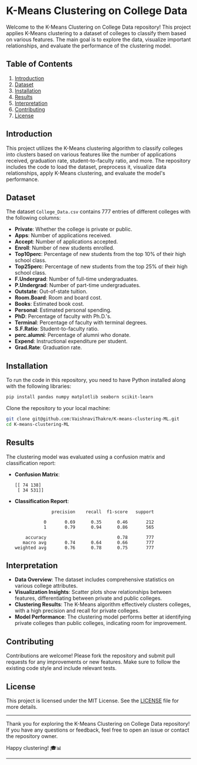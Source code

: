 # K-Means Clustering on College Data

Welcome to the K-Means Clustering on College Data repository! This project applies K-Means clustering to a dataset of colleges to classify them based on various features. The main goal is to explore the data, visualize important relationships, and evaluate the performance of the clustering model.

## Table of Contents
1. [Introduction](#introduction)
2. [Dataset](#dataset)
3. [Installation](#installation)
5. [Results](#results)
6. [Interpretation](#interpretation)
8. [Contributing](#contributing)
9. [License](#license)

## Introduction

This project utilizes the K-Means clustering algorithm to classify colleges into clusters based on various features like the number of applications received, graduation rate, student-to-faculty ratio, and more. The repository includes the code to load the dataset, preprocess it, visualize data relationships, apply K-Means clustering, and evaluate the model's performance.

## Dataset

The dataset `College_Data.csv` contains 777 entries of different colleges with the following columns:
- **Private**: Whether the college is private or public.
- **Apps**: Number of applications received.
- **Accept**: Number of applications accepted.
- **Enroll**: Number of new students enrolled.
- **Top10perc**: Percentage of new students from the top 10% of their high school class.
- **Top25perc**: Percentage of new students from the top 25% of their high school class.
- **F.Undergrad**: Number of full-time undergraduates.
- **P.Undergrad**: Number of part-time undergraduates.
- **Outstate**: Out-of-state tuition.
- **Room.Board**: Room and board cost.
- **Books**: Estimated book cost.
- **Personal**: Estimated personal spending.
- **PhD**: Percentage of faculty with Ph.D.'s.
- **Terminal**: Percentage of faculty with terminal degrees.
- **S.F.Ratio**: Student-to-faculty ratio.
- **perc.alumni**: Percentage of alumni who donate.
- **Expend**: Instructional expenditure per student.
- **Grad.Rate**: Graduation rate.

## Installation

To run the code in this repository, you need to have Python installed along with the following libraries:

```sh
pip install pandas numpy matplotlib seaborn scikit-learn
```

Clone the repository to your local machine:

```sh
git clone git@github.com:VaishnaviThakre/K-means-clustering-ML.git
cd K-means-clustering-ML
```



## Results

The clustering model was evaluated using a confusion matrix and classification report:
- **Confusion Matrix**:
  ```
  [[ 74 138]
   [ 34 531]]
  ```
- **Classification Report**:
  ```
                precision    recall  f1-score   support

             0       0.69      0.35      0.46       212
             1       0.79      0.94      0.86       565

      accuracy                           0.78       777
     macro avg       0.74      0.64      0.66       777
  weighted avg       0.76      0.78      0.75       777
  ```

## Interpretation

- **Data Overview**: The dataset includes comprehensive statistics on various college attributes.
- **Visualization Insights**: Scatter plots show relationships between features, differentiating between private and public colleges.
- **Clustering Results**: The K-Means algorithm effectively clusters colleges, with a high precision and recall for private colleges.
- **Model Performance**: The clustering model performs better at identifying private colleges than public colleges, indicating room for improvement.


## Contributing

Contributions are welcome! Please fork the repository and submit pull requests for any improvements or new features. Make sure to follow the existing code style and include relevant tests.

## License

This project is licensed under the MIT License. See the [LICENSE](LICENSE) file for more details.

---

Thank you for exploring the K-Means Clustering on College Data repository! If you have any questions or feedback, feel free to open an issue or contact the repository owner.

Happy clustering! 🎓📊

---
